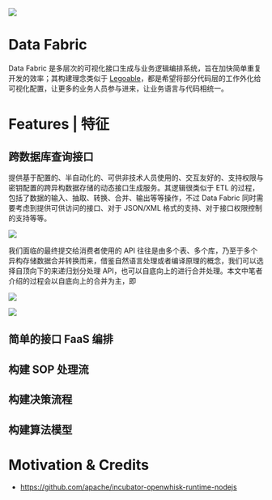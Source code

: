 ![](https://i.postimg.cc/nhyVbYCy/image.png)

# Data Fabric

Data Fabric 是多层次的可视化接口生成与业务逻辑编排系统，旨在加快简单重复开发的效率；其构建理念类似于 [Legoable](https://github.com/wx-chevalier/Legoble)，都是希望将部分代码层的工作外化给可视化配置，让更多的业务人员参与进来，让业务语言与代码相统一。

# Features | 特征

## 跨数据库查询接口

提供基于配置的、半自动化的、可供非技术人员使用的、交互友好的、支持权限与密钥配置的跨异构数据存储的动态接口生成服务。其逻辑很类似于 ETL 的过程，包括了数据的输入、抽取、转换、合并、输出等等操作，不过 Data Fabric 同时需要考虑到提供可供访问的接口、对于 JSON/XML 格式的支持、对于接口权限控制的支持等等。

![](https://coding.net/u/hoteam/p/Cache/git/raw/master/2017/2/1/QQ20170207-0fdfasdfasdfasdfsd.png)

我们面临的最终提交给消费者使用的 API 往往是由多个表、多个库，乃至于多个异构存储数据合并转换而来，借鉴自然语言处理或者编译原理的概念，我们可以选择自顶向下的来递归划分处理 API，也可以自底向上的进行合并处理。本文中笔者介绍的过程会以自底向上的合并为主，即

![](https://coding.net/u/hoteam/p/Cache/git/raw/master/2017/2/1/QQ20170207-01111.png)

![](https://coding.net/u/hoteam/p/Cache/git/raw/master/2017/2/1/QQ20170207-0asadas.png)

## 简单的接口 FaaS 编排

## 构建 SOP 处理流

## 构建决策流程

## 构建算法模型

# Motivation & Credits

- https://github.com/apache/incubator-openwhisk-runtime-nodejs
